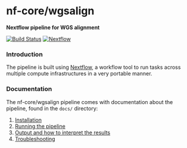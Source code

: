 # nf-core/wgsalign
**Nextflow pipeline for WGS alignment**

[![Build Status](https://travis-ci.org/nf-core/wgsalign.svg?branch=master)](https://travis-ci.org/nf-core/wgsalign)
[![Nextflow](https://img.shields.io/badge/nextflow-%E2%89%A50.32.0-brightgreen.svg)](https://www.nextflow.io/)


### Introduction
The pipeline is built using [Nextflow](https://www.nextflow.io), a workflow tool to run tasks across multiple compute infrastructures in a very portable manner.


### Documentation
The nf-core/wgsalign pipeline comes with documentation about the pipeline, found in the `docs/` directory:

1. [Installation](docs/installation.md)
2. [Running the pipeline](docs/usage.md)
3. [Output and how to interpret the results](docs/output.md)
4. [Troubleshooting](docs/troubleshooting.md)
